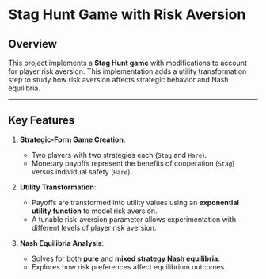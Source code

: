 # Stag Hunt Game with Risk Aversion

## **Overview**
This project implements a **Stag Hunt game** with modifications to account for player risk aversion. This implementation adds a utility transformation step to study how risk aversion affects strategic behavior and Nash equilibria.

---

## **Key Features**
1. **Strategic-Form Game Creation**:
   - Two players with two strategies each (`Stag` and `Hare`).
   - Monetary payoffs represent the benefits of cooperation (`Stag`) versus individual safety (`Hare`).
   
2. **Utility Transformation**:
   - Payoffs are transformed into utility values using an **exponential utility function** to model risk aversion.
   - A tunable risk-aversion parameter allows experimentation with different levels of player risk aversion.

3. **Nash Equilibria Analysis**:
   - Solves for both **pure** and **mixed strategy Nash equilibria**.
   - Explores how risk preferences affect equilibrium outcomes.



